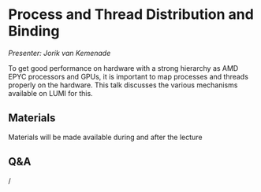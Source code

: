 # Process and Thread Distribution and Binding

*Presenter: Jorik van Kemenade*

To get good performance on hardware with a strong hierarchy as AMD EPYC processors and
        GPUs, it is important to map processes and threads properly on the hardware. This talk discusses
        the various mechanisms available on LUMI for this.

## Materials

Materials will be made available during and after the lecture

<!--
<video src="https://462000265.lumidata.eu/2day-20241210/recordings/08-Binding.mp4" controls="controls">
</video>
-->

<!--
-    A video recording will follow.

-   [Slides](https://462000265.lumidata.eu/2day-20241210/files/LUMI-2day-20241210-08-Binding.pdf)

-   [Course notes](08-Binding.md)

-   [Exercises](E08-Binding.md)
-->


## Q&A

/

